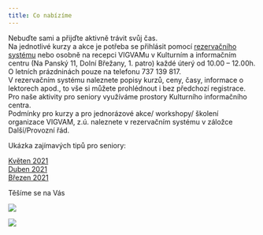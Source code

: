 ```yaml
---
title: Co nabízíme
---
```

Nebuďte sami a přijďte aktivně trávit svůj čas. \
Na jednotlivé kurzy a akce je potřeba se přihlásit pomocí [rezervačního systému](https://vigvam.webooker.eu/) nebo osobně na  recepci VIGVAMu v Kulturním a  informačním centru (Na Panský 11, Dolní Břežany, 1. patro) každé úterý od 10.00 – 12.00h. O letních prázdninách pouze na telefonu 737 139 817.\
V rezervačním systému naleznete  popisy kurzů, ceny, časy,  informace o lektorech apod., to vše si můžete prohlédnout i bez předchozí registrace. \
Pro naše aktivity pro seniory využíváme prostory Kulturního informačního centra.\
Podmínky pro kurzy a pro jednorázové akce/ workshopy/ školení organizace VIGVAM, z.ú. naleznete v rezervačním systému v záložce Další/Provozní řád.

Ukázka zajímavých tipů pro seniory:

[Květen 2021](/docs/tipy-seniori-2021-05.pdf)\
[Duben 2021](/docs/tipy-seniori-2021-04.pdf)\
[Březen 2021](/docs/tipy-seniori-2021-03.pdf)

Těšíme se na Vás

![](/images/uploads/pro_seniory.jpg)

![](/images/uploads/0001-22-.jpg)
